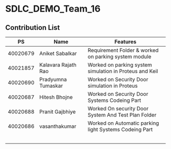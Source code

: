 # SDLC_DEMO_Team_16

## Contribution List
|  PS    | Name          |      Features                  |
|---     |---            |---                             |
| 40020679 | Aniket Sabalkar | Requirement Folder & worked on parking system module |
|  40021857| Kalavara Rajath Rao | Worked on parking system simulation in Proteus and Keil |
| 40020690 | Pradyumna Tumaskar | Worked on Security Door simulation in Proteus |  
| 40020687 | Hitesh Bhojne | Worked on Security Door Systems Codeing Part |
| 40020688 | Pranit Gajbhiye | Worked On security Door System And Test Plan Folder
| 40020686 | vasanthakumar | Worked on Automatic parking light Systems Codeing Part|
|  | 
|  | 
|  | 
|  |
|  | 
